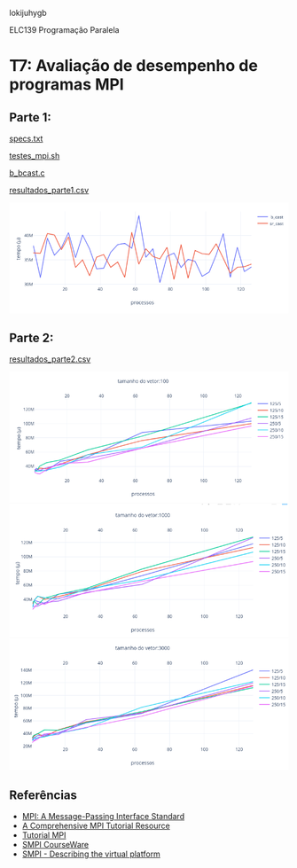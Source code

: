 lokijuhygb

ELC139 Programação Paralela

# T7: Avaliação de desempenho de programas MPI

## Parte 1:

[specs.txt](specs.txt)

[testes_mpi.sh](testes_mpi.sh)

[b_bcast.c](b_bcast.c)

[resultados_parte1.csv](resultados_parte1.csv)

<img src="grafico1.png" width="600">

## Parte 2:

[resultados_parte2.csv](resultados_parte2.csv)

<img src="grafico2.png" width="600">

<img src="grafico3.png" width="600">

<img src="grafico4.png" width="600">



## Referências

- [MPI: A Message-Passing Interface Standard](https://www.mpi-forum.org/docs/mpi-3.1/mpi31-report.pdf)  
- [A Comprehensive MPI Tutorial Resource](http://mpitutorial.com/)  
- [Tutorial MPI](https://computing.llnl.gov/tutorials/mpi/)  
- [SMPI CourseWare](https://simgrid.github.io/SMPI_CourseWare/)
- [SMPI - Describing the virtual platform](http://simgrid.gforge.inria.fr/simgrid/3.20/doc/platform.html)
